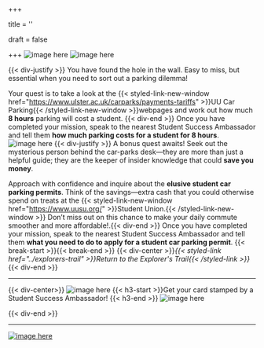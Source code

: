 +++

title = ''

draft = false

+++
![image here](../images/explorer-2.png#center)
![image here](../images/ticket-maze.png#center)


{{< div-justify >}}
You have found the hole in the wall. Easy to miss, but essential when you need to sort out a parking dilemma!

Your quest is to take a look at the {{< styled-link-new-window href="https://www.ulster.ac.uk/carparks/payments-tariffs" >}}UU Car Parking{{< /styled-link-new-window >}}webpages and work out how much **8 hours** parking will cost a student.
{{< div-end >}}
Once you have completed your mission, speak to the nearest Student Success Ambassador and tell them **how much parking costs for a student for 8 hours**.
![image here](../images/quest-icon-bonus.png#right)
{{< div-justify >}}
A bonus quest awaits! Seek out the mysterious person behind the car-parks desk—they are more than just a helpful guide; they are the keeper of insider knowledge that could **save you money**.

Approach with confidence and inquire about the **elusive student car parking permits**. Think of the savings—extra cash that you could otherwise spend on treats at the {{< styled-link-new-window href="https://www.uusu.org/" >}}Student Union.{{< /styled-link-new-window >}} Don’t miss out on this chance to make your daily commute smoother and more affordable!.{{< div-end >}}
Once you have completed your mission, speak to the nearest Student Success Ambassador and tell them **what you need to do to apply for a student car parking permit**. {{< break-start >}}{{< break-end >}}
{{< div-center >}}*{{< styled-link href="../explorers-trail" >}}Return to the Explorer's Trail{{< /styled-link >}}*{{< div-end >}}

___
{{< div-center>}}
![image here](../images/dont-forget.png#center)
 {{< h3-start >}}Get your card stamped by a Student Success Ambassador! {{< h3-end >}}
![image here](../images/stamp-card.png#center)

{{< div-end >}}

___

[![image here](../images/lost-icon.png#center)](../lost)